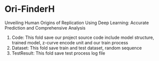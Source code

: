 # Ori-FinderH
Unveiling  Human Origins of Replication Using Deep Learning: Accurate Prediction and Comprehensive Analysis 
1. Code: This fold save our project source code include model structure, trained model, z-curve encode unit and our train process
2. Dataset: This fold save train and test dataset, random sequence
3. TestResult: This fold save test process log file
